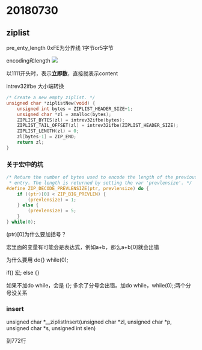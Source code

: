 # 20180730

## ziplist

pre_enty_length 0xFE为分界线 1字节or5字节

encoding和length
![](http://7xswue.com1.z0.glb.clouddn.com/18-7-30/47254731.jpg)

以1111开头时，表示**立即数**，直接就表示content

intrev32ifbe 大小端转换

```c
/* Create a new empty ziplist. */
unsigned char *ziplistNew(void) {
    unsigned int bytes = ZIPLIST_HEADER_SIZE+1;
    unsigned char *zl = zmalloc(bytes);
    ZIPLIST_BYTES(zl) = intrev32ifbe(bytes);
    ZIPLIST_TAIL_OFFSET(zl) = intrev32ifbe(ZIPLIST_HEADER_SIZE);
    ZIPLIST_LENGTH(zl) = 0;
    zl[bytes-1] = ZIP_END;
    return zl;
}
```
### 关于宏中的坑
```c
/* Return the number of bytes used to encode the length of the previous
 * entry. The length is returned by setting the var 'prevlensize'. */
#define ZIP_DECODE_PREVLENSIZE(ptr, prevlensize) do {                          \
    if ((ptr)[0] < ZIP_BIG_PREVLEN) {                                          \
        (prevlensize) = 1;                                              \
    } else {                                                                   \
        (prevlensize) = 5;                                              \
    }                                                                          \
} while(0);
```

(ptr)[0]为什么要加括号？

宏里面的变量有可能会是表达式，例如a+b，那么a+b[0]就会出错

为什么要用 do{} while(0);

if()
    宏;
else {}

如果不加do while，会是 {}; 多余了分号会出错。加do while，while(0);;两个分号没关系


### insert

unsigned char *__ziplistInsert(unsigned char *zl, unsigned char *p, unsigned char *s, unsigned int slen)


到772行